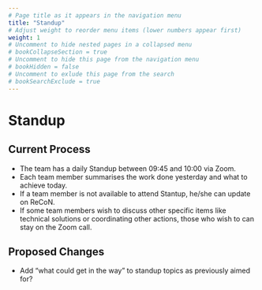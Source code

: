 ```yaml
---
# Page title as it appears in the navigation menu
title: "Standup"
# Adjust weight to reorder menu items (lower numbers appear first)
weight: 1
# Uncomment to hide nested pages in a collapsed menu
# bookCollapseSection = true
# Uncomment to hide this page from the navigation menu
# bookHidden = false
# Uncomment to exlude this page from the search
# bookSearchExclude = true
---
```


# Standup

## Current Process

- The team has a daily Standup between 09:45 and 10:00 via Zoom.
- Each team member summarises the work done yesterday and what to achieve today.
- If a team member is not available to attend Stantup, he/she can update on ReCoN.
- If some team members wish to discuss other specific items like technical solutions or coordinating other actions, those who wish to can stay on the Zoom call.

## Proposed Changes

- Add “what could get in the way” to standup topics as previously aimed for? 
